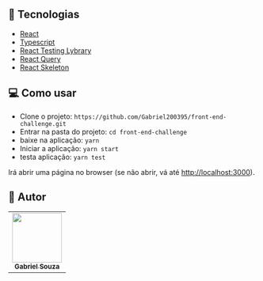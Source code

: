 ## :wrench: Tecnologias

- [React](https://pt-br.reactjs.org/)
- [Typescript](https://www.typescriptlang.org/)
- [React Testing Lybrary](https://testing-library.com/docs/react-testing-library/intro/)
- [React Query](https://react-query-v3.tanstack.com/)
- [React Skeleton](https://www.npmjs.com/package/react-loading-skeleton)

## 💻 Como usar

- Clone o projeto: `https://github.com/Gabriel200395/front-end-challenge.git`
- Entrar na pasta do projeto: `cd front-end-challenge`
- baixe na aplicação: `yarn`
- Iniciar a aplicação: `yarn start`
- testa aplicação: `yarn test`

Irá abrir uma página no browser (se não abrir, vá até [http://localhost:3000](http://localhost:3000/)).

## :pencil: Autor

<table>
  <tr>
    <td align="center"><a href="https://github.com/Gabriel200395"><img src="https://avatars2.githubusercontent.com/u/68435908?s=400&u=9cbee30d93471534b2bd12a6364edd45e618b923&v=4" width="100px;" alt=""/><br /><sub><b>Gabriel Souza</b></sub></a><br /></td>
  <tr>
</table>
